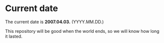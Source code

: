 # Current date

The current date is **2007.04.03.** (YYYY.MM.DD.)

This repository will be good when the world ends, so we will know how long it lasted.
